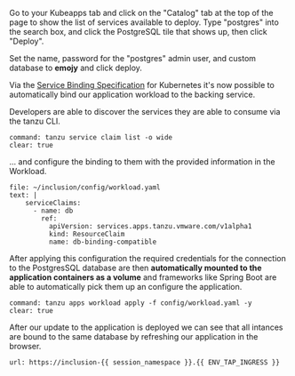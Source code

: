 Go to your Kubeapps tab and click on the "Catalog" tab at the top of the page to show the list of services available to deploy. 
Type "postgres" into the search box, and click the PostgreSQL tile that shows up, then click "Deploy".

Set the name, password for the "postgres" admin user, and custom database to **emojy** and click deploy.

Via the [Service Binding Specification](https://github.com/k8s-service-bindings/spec) for Kubernetes it's now possible to automatically bind our application workload to the backing service.

Developers are able to discover the services they are able to consume via the tanzu CLI.
```terminal:execute
command: tanzu service claim list -o wide
clear: true
```
... and configure the binding to them with the provided information in the Workload.
```editor:append-lines-to-file
file: ~/inclusion/config/workload.yaml
text: |
    serviceClaims:
      - name: db
        ref:
          apiVersion: services.apps.tanzu.vmware.com/v1alpha1
          kind: ResourceClaim
          name: db-binding-compatible
```

After applying this configuration the required credentials for the connection to the PostgresSQL database are then **automatically mounted to the application containers as a volume** and frameworks like Spring Boot are able to automatically pick them up an configure the application.

```terminal:execute
command: tanzu apps workload apply -f config/workload.yaml -y
clear: true
```

After our update to the application is deployed we can see that all intances are bound to the same database by refreshing our application in the browser.
```dashboard:open-url
url: https://inclusion-{{ session_namespace }}.{{ ENV_TAP_INGRESS }}
```


